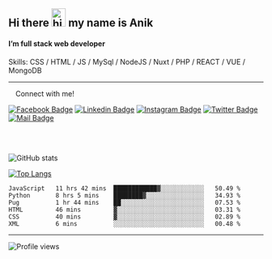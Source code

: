 ## Hi there <img src="https://user-images.githubusercontent.com/1303154/88677602-1635ba80-d120-11ea-84d8-d263ba5fc3c0.gif" width="28px" height="36" alt="hi"> my name is Anik

#### I’m full stack web developer

Skills:  CSS / HTML / JS / MySql / NodeJS / Nuxt / PHP / REACT / VUE / MongoDB


---

&emsp;Connect with me!

<a href="https://www.facebook.com/anik.aritro" target="_blank">![Facebook Badge](https://img.shields.io/badge/Facebook-1877F2?style=for-the-badge&logo=facebook&logoColor=white)</a> [![Linkedin Badge](https://img.shields.io/badge/LinkedIn-0077B5?style=for-the-badge&logo=linkedin&logoColor=white)](https://www.linkedin.com/in/anik-hossain-dev) [![Instagram Badge](https://img.shields.io/badge/Instagram-E4405F?style=for-the-badge&logo=instagram&logoColor=white)](https://www.instagram.com/aritro.anik) [![Twitter Badge](https://img.shields.io/badge/Twitter-1DA1F2?style=for-the-badge&logo=twitter&logoColor=white)](https://twitter.com/AritroAnik) [![Mail Badge](https://img.shields.io/badge/Gmail-D14836?style=for-the-badge&logo=gmail&logoColor=white)](mailto:anik.wdev@gmail.com)

</br>
</br>


![GitHub stats](https://github-readme-stats.vercel.app/api?username=anik-hossain&show_icons=true&theme=monokai)

[![Top Langs](https://github-readme-stats.vercel.app/api/top-langs/?username=anik-hossain&layout=compact&theme=monokai)](https://github.com/anik-hossain)

<!--START_SECTION:waka-->

```text
JavaScript   11 hrs 42 mins  ████████████▓░░░░░░░░░░░░   50.49 %
Python       8 hrs 5 mins    ████████▓░░░░░░░░░░░░░░░░   34.93 %
Pug          1 hr 44 mins    ██░░░░░░░░░░░░░░░░░░░░░░░   07.53 %
HTML         46 mins         ▓░░░░░░░░░░░░░░░░░░░░░░░░   03.31 %
CSS          40 mins         ▓░░░░░░░░░░░░░░░░░░░░░░░░   02.89 %
XML          6 mins          ░░░░░░░░░░░░░░░░░░░░░░░░░   00.48 %
```

<!--END_SECTION:waka-->
---

![Profile views](https://gpvc.arturio.dev/anik-hossain)  

